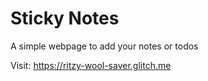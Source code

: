# Sticky Notes

A simple webpage to add your notes or todos

Visit: https://ritzy-wool-saver.glitch.me
